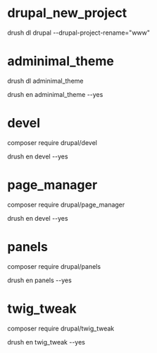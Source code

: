 # drupal_new_project

drush dl drupal --drupal-project-rename="www"

# adminimal_theme
drush dl adminimal_theme

drush en adminimal_theme --yes

# devel
composer require drupal/devel

drush en devel --yes

# page_manager
composer require drupal/page_manager

drush en devel --yes

# panels
composer require drupal/panels

drush en panels --yes

# twig_tweak
composer require drupal/twig_tweak

drush en twig_tweak --yes

